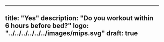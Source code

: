 
---
title: "Yes"
description:  "Do you workout within 6 hours before bed?"
logo: "../../../../../../images/mips.svg"
draft: true
---

